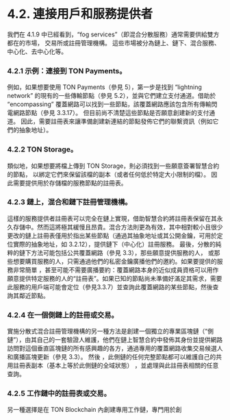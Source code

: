 # 4.2. 連接用戶和服務提供者

我們在 4.1.9 中已經看到，“fog services”（即混合分散服務）通常需要供給雙方都在的市場， 交易所或註冊管理機構。
這些市場被分為鏈上、鏈下、混合服務、中心化、去中心化等。

### 4.2.1	示例：連接到 TON Payments。

例如，如果想要使用 TON Payments（參見 5），第一步是找到 “lightning network” 的現有的一些傳輸節點（參見 5.2），並與它們建立支付通道。借助於 “encompassing” 覆蓋網路可以找到一些節點，該覆蓋網路應該包含所有傳輸閃電網路節點（參見 3.3.17）。 但目前尚不清楚這些節點是否願意創建新的支付通道。 因此，需要註冊表來讓準備創建新連結的節點發佈它們的聯繫資訊（例如它們的抽象地址）。

### 4.2.2	TON Storage。

類似地，如果想要將檔上傳到 TON Storage，則必須找到一些願意簽署智慧合約的節點， 以綁定它們來保留該檔的副本（或者任何低於特定大小限制的檔）。 因此需要提供用於存儲檔的服務節點的註冊表。

### 4.2.3	鏈上，混合和鏈下註冊管理機構。

這樣的服務提供者註冊表可以完全在鏈上實現，借助智慧合約將註冊表保留在其永久存儲中。然而這將極其緩慢且昂貴。混合方法則更為有效，其中相對較小且很少更改的鏈上註冊表僅用於指出某些節點（通過其抽象地址或其公開金鑰，可用於定位實際的抽象地址，如  3.2.12），提供鏈下（中心化）註冊服務。
最後，分散的純粹的鏈下方法可能包括公共覆蓋網路（參見 3.3），那些願意提供服務的人， 或那些想要購買服務的人，只需通過他們的私密金鑰廣播他們的邀約。如果要提供的服務非常簡單
，甚至可能不需要廣播要約：覆蓋網路本身的近似成員資格可以用作願意提供特定服務的人的“註冊表”。如果已知的節點尚未準備好滿足其需求，需要此服務的用戶端可能會定位（參見3.3.7）並查詢此覆蓋網路的某些節點，然後查詢其鄰近節點。

### 4.2.4	在一個側鏈上的註冊或交易。

實施分散式混合註冊管理機構的另一種方法是創建一個獨立的專業區塊鏈（“側鏈”），由其自己的一套驗證人維護，他們在鏈上智慧合約中發佈其身份並提供網路訪問對這個垂直區塊鏈的所有感興趣的各方，通過專用的覆蓋網路收集交易候選人和廣播區塊更新（參見 3.3）。 然後
，此側鏈的任何完整節點都可以維護自己的共用註冊表副本（基本上等於此側鏈的全域狀態）
，並處理與此註冊表相關的任意查詢。

### 4.2.5	工作鏈中的註冊表或交易。

另一種選擇是在 TON Blockchain 內創建專用工作鏈，專門用於創